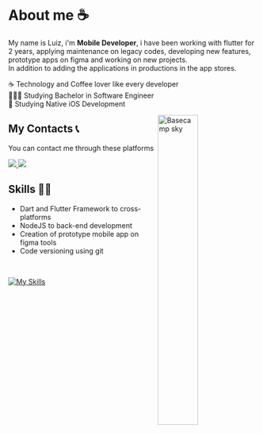 
 # About me ☕

My name is Luiz, i'm **Mobile Developer**, i have been working with flutter for 2 years, applying maintenance on legacy codes, developing new features, prototype apps on figma and working on new projects. <br/>
In addition to adding the applications in productions in the app stores. 

☕ Technology and Coffee lover like every developer<br/>
👨🏽‍💻 Studying Bachelor in Software Engineer<br/>
📲 Studying Native iOS Development

<img align="right" width="40%" src="https://media.giphy.com/media/kCVIL0CLNWv2E/giphy.gif" alt="Basecamp sky" />

 ## My Contacts 📞
 You can contact me through these platforms
 
 <a href = "mailto:luizfelipeeoliveiraac@gmail.com"><img src="https://img.shields.io/badge/-Gmail-%23333?style=for-the-badge&logo=gmail&logoColor=white" target="_blank">  </a>
<a href="https://www.linkedin.com/in/luiz-felipe-4657971a3/" target="_blank"><img src="https://img.shields.io/badge/-LinkedIn-%230077B5?style=for-the-badge&logo=linkedin&logoColor=white" target="_blank"></a> 
 
 

 ## Skills 👨‍💻
 -  Dart and Flutter Framework to cross-platforms
 -  NodeJS to back-end development 
 -  Creation of prototype mobile app on figma tools
 -  Code versioning  using git

 <br/>

 [![My Skills](https://skillicons.dev/icons?i=flutter,dart,typescript,nodejs,swift,git,html,css)](https://skillicons.dev)

